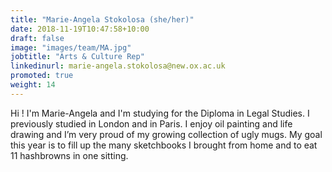 ```yaml
---
title: "Marie-Angela Stokolosa (she/her)"
date: 2018-11-19T10:47:58+10:00
draft: false
image: "images/team/MA.jpg"
jobtitle: "Arts & Culture Rep"
linkedinurl: marie-angela.stokolosa@new.ox.ac.uk
promoted: true
weight: 14
---
```


Hi ! I'm Marie-Angela and I'm studying for the Diploma in Legal Studies. I previously studied in London and in Paris. I enjoy oil painting and life drawing and I’m very proud of my growing collection of ugly mugs. My goal this year is to fill up the many sketchbooks I brought from home and to eat 11 hashbrowns in one sitting.